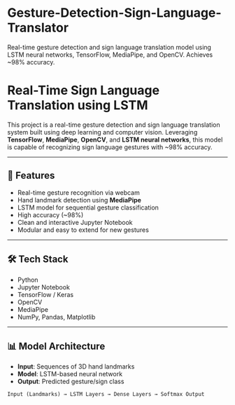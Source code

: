 # Gesture-Detection-Sign-Language-Translator
Real-time gesture detection and sign language translation model using LSTM neural networks, TensorFlow, MediaPipe, and OpenCV. Achieves ~98% accuracy.

# Real-Time Sign Language Translation using LSTM

This project is a real-time gesture detection and sign language translation system built using deep learning and computer vision. Leveraging **TensorFlow**, **MediaPipe**, **OpenCV**, and **LSTM neural networks**, this model is capable of recognizing sign language gestures with ~98% accuracy.

---

## 🚀 Features

- Real-time gesture recognition via webcam
- Hand landmark detection using **MediaPipe**
- LSTM model for sequential gesture classification
- High accuracy (~98%)
- Clean and interactive Jupyter Notebook
- Modular and easy to extend for new gestures

---

## 🛠️ Tech Stack

- Python
- Jupyter Notebook
- TensorFlow / Keras
- OpenCV
- MediaPipe
- NumPy, Pandas, Matplotlib

---

## 📊 Model Architecture

- **Input**: Sequences of 3D hand landmarks
- **Model**: LSTM-based neural network
- **Output**: Predicted gesture/sign class

```plaintext
Input (Landmarks) → LSTM Layers → Dense Layers → Softmax Output
